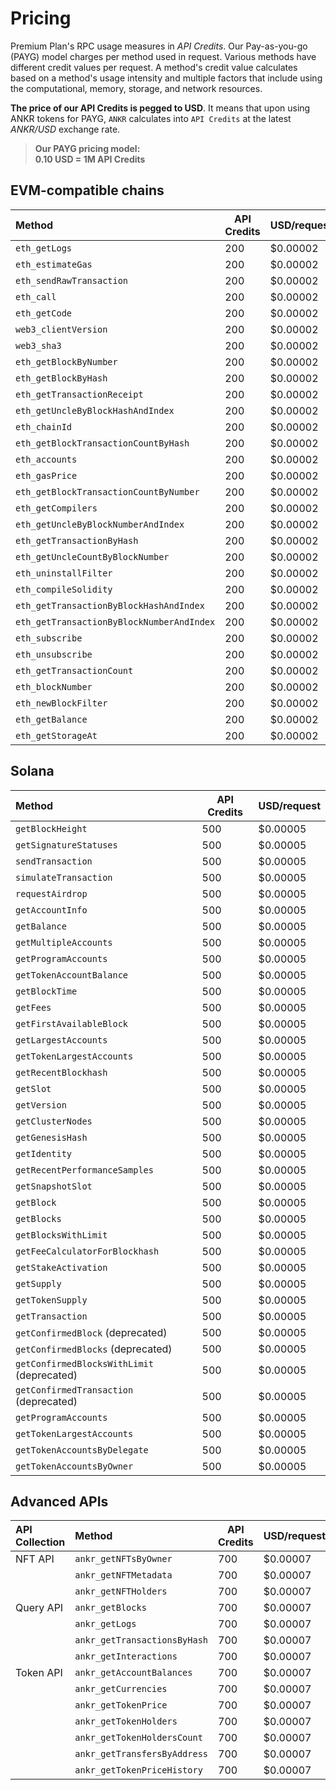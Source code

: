 # Pricing

Premium Plan's RPC usage measures in *API Credits*. Our Pay-as-you-go (PAYG) model charges per method used in request. Various methods have different credit values per request. A method's credit value calculates based on a method's usage intensity and multiple factors that include using the computational, memory, storage, and network resources.

**The price of our API Credits is pegged to USD**. It means that upon using ANKR tokens for PAYG, `ANKR` calculates into `API Credits` at the latest _ANKR/USD_ exchange rate.

> **Our PAYG pricing model:**  
> **0.10 USD = 1M API Credits**

## EVM-compatible chains

| Method                                     | API Credits | USD/request |
|:-------------------------------------------|-------------|-------------|
| `eth_getLogs`                              | 200         | $0.00002    |
| `eth_estimateGas`                          | 200         | $0.00002    |
| `eth_sendRawTransaction`                   | 200         | $0.00002    |
| `eth_call`                                 | 200         | $0.00002    |
| `eth_getCode`                              | 200         | $0.00002    |
| `web3_clientVersion`                       | 200         | $0.00002    |
| `web3_sha3`                                | 200         | $0.00002    |
| `eth_getBlockByNumber`                     | 200         | $0.00002    |
| `eth_getBlockByHash`                       | 200         | $0.00002    |
| `eth_getTransactionReceipt`                | 200         | $0.00002    |
| `eth_getUncleByBlockHashAndIndex`          | 200         | $0.00002    |
| `eth_chainId`                              | 200         | $0.00002    |
| `eth_getBlockTransactionCountByHash`       | 200         | $0.00002    |
| `eth_accounts`                             | 200         | $0.00002    |
| `eth_gasPrice`                             | 200         | $0.00002    |
| `eth_getBlockTransactionCountByNumber`     | 200         | $0.00002    |
| `eth_getCompilers`                         | 200         | $0.00002    |
| `eth_getUncleByBlockNumberAndIndex`        | 200         | $0.00002    |
| `eth_getTransactionByHash`                 | 200         | $0.00002    |
| `eth_getUncleCountByBlockNumber`           | 200         | $0.00002    |
| `eth_uninstallFilter`                      | 200         | $0.00002    |
| `eth_compileSolidity`                      | 200         | $0.00002    |
| `eth_getTransactionByBlockHashAndIndex`    | 200         | $0.00002    |
| `eth_getTransactionByBlockNumberAndIndex`  | 200         | $0.00002    |
| `eth_subscribe`                            | 200         | $0.00002    |
| `eth_unsubscribe`                          | 200         | $0.00002    |
| `eth_getTransactionCount`                  | 200         | $0.00002    |
| `eth_blockNumber`                          | 200         | $0.00002    |
| `eth_newBlockFilter`                       | 200         | $0.00002    |
| `eth_getBalance`                           | 200         | $0.00002    |
| `eth_getStorageAt`                         | 200         | $0.00002    |

## Solana

| Method                                     | API Credits | USD/request |
|:-------------------------------------------|-------------|-------------|
| `getBlockHeight`                           | 500         | $0.00005    |
| `getSignatureStatuses`                     | 500         | $0.00005    |
| `sendTransaction`                          | 500         | $0.00005    |
| `simulateTransaction`                      | 500         | $0.00005    |
| `requestAirdrop`                           | 500         | $0.00005    |
| `getAccountInfo`                           | 500         | $0.00005    |
| `getBalance`                               | 500         | $0.00005    |
| `getMultipleAccounts`                      | 500         | $0.00005    |
| `getProgramAccounts`                       | 500         | $0.00005    |
| `getTokenAccountBalance`                   | 500         | $0.00005    |
| `getBlockTime`                             | 500         | $0.00005    |
| `getFees`                                  | 500         | $0.00005    |
| `getFirstAvailableBlock`                   | 500         | $0.00005    |
| `getLargestAccounts`                       | 500         | $0.00005    |
| `getTokenLargestAccounts`                  | 500         | $0.00005    |
| `getRecentBlockhash`                       | 500         | $0.00005    |
| `getSlot`                                  | 500         | $0.00005    |
| `getVersion`                               | 500         | $0.00005    |
| `getClusterNodes`                          | 500         | $0.00005    |
| `getGenesisHash`                           | 500         | $0.00005    |
| `getIdentity`                              | 500         | $0.00005    |
| `getRecentPerformanceSamples`              | 500         | $0.00005    |
| `getSnapshotSlot`                          | 500         | $0.00005    |
| `getBlock`                                 | 500         | $0.00005    |
| `getBlocks`                                | 500         | $0.00005    |
| `getBlocksWithLimit`                       | 500         | $0.00005    |
| `getFeeCalculatorForBlockhash`             | 500         | $0.00005    |
| `getStakeActivation`                       | 500         | $0.00005    |
| `getSupply`                                | 500         | $0.00005    |
| `getTokenSupply`                           | 500         | $0.00005    |
| `getTransaction`                           | 500         | $0.00005    |
| `getConfirmedBlock` (deprecated)           | 500         | $0.00005    |
| `getConfirmedBlocks` (deprecated)          | 500         | $0.00005    |
| `getConfirmedBlocksWithLimit` (deprecated) | 500         | $0.00005    |
| `getConfirmedTransaction` (deprecated)     | 500         | $0.00005    |
| `getProgramAccounts`                       | 500         | $0.00005    |
| `getTokenLargestAccounts`                  | 500         | $0.00005    |
| `getTokenAccountsByDelegate`               | 500         | $0.00005    |
| `getTokenAccountsByOwner`                  | 500         | $0.00005    |

## Advanced APIs

| API Collection | Method                        | API Credits | USD/request |
|:---------------|:------------------------------|-------------|-------------|
| NFT API        | `ankr_getNFTsByOwner`         | 700         | $0.00007    |
|                | `ankr_getNFTMetadata`         | 700         | $0.00007    |
|                | `ankr_getNFTHolders`          | 700         | $0.00007    |
| Query API      | `ankr_getBlocks`              | 700         | $0.00007    |
|                | `ankr_getLogs`                | 700         | $0.00007    |
|                | `ankr_getTransactionsByHash`  | 700         | $0.00007    |
|                | `ankr_getInteractions`        | 700         | $0.00007    |
| Token API      | `ankr_getAccountBalances`     | 700         | $0.00007    |
|                | `ankr_getCurrencies`          | 700         | $0.00007    |
|                | `ankr_getTokenPrice`          | 700         | $0.00007    |
|                | `ankr_getTokenHolders`        | 700         | $0.00007    |
|                | `ankr_getTokenHoldersCount`   | 700         | $0.00007    |
|                | `ankr_getTransfersByAddress`  | 700         | $0.00007    |
|                | `ankr_getTokenPriceHistory`   | 700         | $0.00007    |